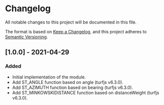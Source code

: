 # Changelog
All notable changes to this project will be documented in this file.

The format is based on [Keep a Changelog](https://keepachangelog.com/en/1.0.0/),
and this project adheres to [Semantic Versioning](https://semver.org/spec/v2.0.0.html).

## [1.0.0] - 2021-04-29

### Added
* Initial implementation of the module.
* Add ST_ANGLE function based on angle (turfjs v6.3.0).
* Add ST_AZIMUTH function based on bearing (turfjs v6.3.0).
* Add ST_MINKOWSKIDISTANCE function based on distanceWeight (turfjs v6.3.0).